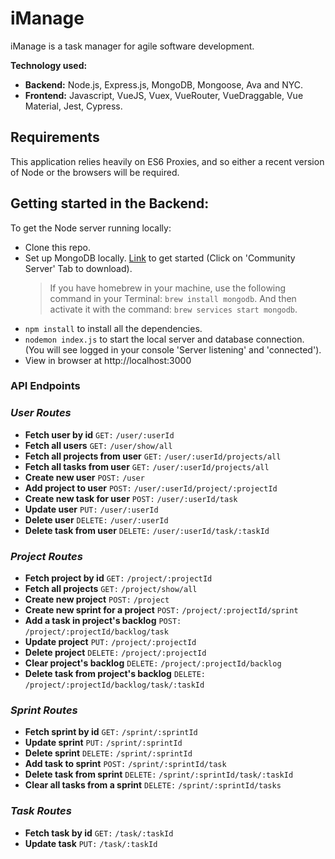 # iManage

iManage is a task manager for agile software development.

**Technology used:**

- **Backend:** Node.js, Express.js, MongoDB, Mongoose, Ava and NYC.
- **Frontend:** Javascript, VueJS, Vuex, VueRouter, VueDraggable, Vue Material, Jest, Cypress.

## Requirements

This application relies heavily on ES6 Proxies, and so either a recent version of Node or the browsers will be required.

## **Getting started in the Backend:**

To get the Node server running locally:

- Clone this repo.
- Set up MongoDB locally. [Link](https://www.mongodb.com/download-center?jmp=nav#community) to get started (Click on 'Community Server' Tab to download).
  > If you have homebrew in your machine, use the following command in your Terminal: `brew install mongodb`. And then activate it with the command: `brew services start mongodb`.
- `npm install` to install all the dependencies.
- `nodemon index.js` to start the local server and database connection. (You will see logged in your console 'Server listening' and 'connected').
- View in browser at http://localhost:3000

### **API Endpoints**

### _User Routes_

- **Fetch user by id**
  `GET:`
  `/user/:userId`
- **Fetch all users**
  `GET:`
  `/user/show/all`
- **Fetch all projects from user**
  `GET:`
  `/user/:userId/projects/all`
- **Fetch all tasks from user**
  `GET:`
  `/user/:userId/projects/all`
- **Create new user**
  `POST:`
  `/user`
- **Add project to user**
  `POST:`
  `/user/:userId/project/:projectId`
- **Create new task for user**
  `POST:`
  `/user/:userId/task`
- **Update user**
  `PUT:`
  `/user/:userId`
- **Delete user**
  `DELETE:`
  `/user/:userId`
- **Delete task from user**
  `DELETE:`
  `/user/:userId/task/:taskId`

### _Project Routes_

- **Fetch project by id**
  `GET:`
  `/project/:projectId`
- **Fetch all projects**
  `GET:`
  `/project/show/all`
- **Create new project**
  `POST:`
  `/project`
- **Create new sprint for a project**
  `POST:`
  `/project/:projectId/sprint`
- **Add a task in project's backlog**
  `POST:`
  `/project/:projectId/backlog/task`
- **Update project**
  `PUT:`
  `/project/:projectId`
- **Delete project**
  `DELETE:`
  `/project/:projectId`
- **Clear project's backlog**
  `DELETE:`
  `/project/:projectId/backlog`
- **Delete task from project's backlog**
  `DELETE:`
  `/project/:projectId/backlog/task/:taskId`

### _Sprint Routes_

- **Fetch sprint by id**
  `GET:`
  `/sprint/:sprintId`
- **Update sprint**
  `PUT:`
  `/sprint/:sprintId`
- **Delete sprint**
  `DELETE:`
  `/sprint/:sprintId`
- **Add task to sprint**
  `POST:`
  `/sprint/:sprintId/task`
- **Delete task from sprint**
  `DELETE:`
  `/sprint/:sprintId/task/:taskId`
- **Clear all tasks from a sprint**
  `DELETE:`
  `/sprint/:sprintId/tasks`

### _Task Routes_

- **Fetch task by id**
  `GET:`
  `/task/:taskId`
- **Update task**
  `PUT:`
  `/task/:taskId`
